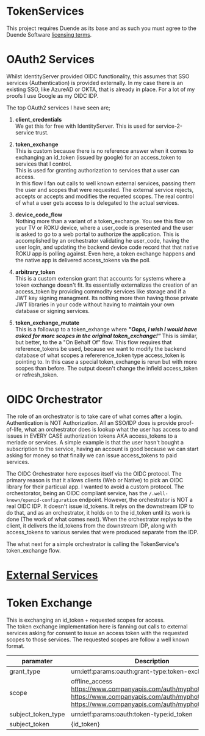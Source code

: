 # TokenServices

This project requires Duende as its base and as such you must agree to the Duende Software [licensing terms](https://github.com/DuendeSoftware/IdentityServer/blob/main/LICENSE).

# OAuth2 Services
Whilst IdentityServer provided OIDC functionality, this assumes that SSO services (Authentication) is provided externally.  In my case there is an existing SSO, like AzureAD or OKTA, that is already in place.  For a lot of my proofs I use Google as my OIDC IDP.

The top OAuth2 services I have seen are;

1. **client_credentials**    
  We get this for free with IdentityServer.  This is used for service-2-service trust.  
2.  **token_exchange**  
  This is custom because there is no reference answer when it comes to exchanging an id_token (issued by google) for an access_token to services that I control.  
  This is used for granting authorization to services that a user can access.  
  In this flow I fan out calls to well known external services, passing them the user and scopes that were requested.  The external service rejects, accepts or accepts and modifies the requeted scopes.  The real control of what a user gets access to is delegated to the actual services.  
3. **device_code_flow**   
  Nothing more than a variant of a token_exchange.  You see this flow on your TV or ROKU device, where a user_code is presented and the user is asked to go to a web portal to authorize the application.  This is accomplished by an orchestrator validating he user_code, having the user login, and updating the backend device code record that that native ROKU app is polling against.  Even here, a token exchange happens and the native app is delivered access_tokens via the poll.   
4. **arbitrary_token**  
  This is a custom extension grant that accounts for systems where a token exchange doesn't fit.  Its essentially externalizes the creation of an access_token by providing commodity services like storage and if a JWT key signing managment.  Its nothing more then having those private JWT libraries in your code without having to maintain your own database or signing services.  

5. **token_exchange_mutate**  
   This is a followup to a token_exhange where ***"Oops, I wish I would have asked for more scopes in the original token_exchange!"***  This is similar, but better, to the a "On Behalf Of" flow.  This flow requires that reference_tokens be used, because we want to modify the backend database of what scopes a refererence_token type access_token is pointing to.  In this case a special token_exchange is rerun but with more scopes than before.  The output doesn't change the infield access_token or refresh_token.     


# OIDC Orchestrator
The role of an orchestrator is to take care of what comes after a login.  Authentication is NOT Authorization.  All an SSO/IDP does is provide proof-of-life, what an orchestrator does is lookup what the user has access to and issues in EVERY CASE authorization tokens AKA access_tokens to a meriade or services.  A simple example is that the user hasn't bought a subscription to the service, having an account is good because we can start asking for money so that finally we can issue access_tokens to paid services.

The OIDC Orchestrator here exposes itself via the OIDC protocol.  The primary reason is that it allows clients (Web or Native) to pick an OIDC library for their particual app.  I wanted to avoid a custom protocol.  The orchestorator, being an OIDC compliant service, has the ```/.well-known/openid-configuration``` endpoint.  However, the orchestrator is NOT a real OIDC IDP.  It doesn't issue id_tokens.   It relys on the downstream IDP to do that, and as an orchestrator, it holds on to the id_token until its work is done (The work of what comes next).  When the orchestrator replys to the client, it delivers the id_tokens from the downstream IDP, along with access_tokens to various servies that were produced separate from the IDP.  

The what next for a simple orchestrator is calling the TokenService's token_exchange flow.

# [External Services](docs/external-services.md)
 

# Token Exchange
This is exchanging an id_token + requested scopes for access.  
The token exchange implementation here is fanning out calls to external services asking for consent to issue an access token with the requested scopes to those services.  The requested scopes are follow a well known format.  

| paramater  | Description |
| ---------  | -------- |
| grant_type | urn:ietf:params:oauth:grant-type:token-exchange |
| scope | offline_access <br>https://www.companyapis.com/auth/myphotos <br>https://www.companyapis.com/auth/myphotos.readonly <br>https://www.companyapis.com/auth/myphotos.modify |
| subject_token_type | urn:ietf:params:oauth:token-type:id_token |
| subject_token | {id_token} |




